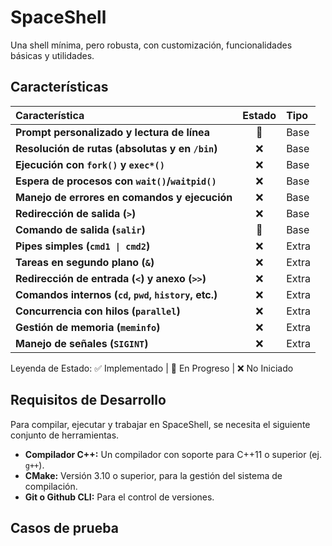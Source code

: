# SpaceShell
Una shell mínima, pero robusta, con customización, funcionalidades básicas y utilidades.

## Características

| Característica | Estado | Tipo |
| :--- | :---: | :--- |
| **Prompt personalizado y lectura de línea** | 🚧 | Base |
| **Resolución de rutas (absolutas y en `/bin`)** | ❌ | Base |
| **Ejecución con `fork()` y `exec*()`** | ❌ | Base |
| **Espera de procesos con `wait()`/`waitpid()`** | ❌ | Base |
| **Manejo de errores en comandos y ejecución** | ❌ | Base |
| **Redirección de salida (`>`)** | ❌ | Base |
| **Comando de salida (`salir`)** | 🚧 | Base |
| **Pipes simples (`cmd1 \| cmd2`)** | ❌ | Extra |
| **Tareas en segundo plano (`&`)** | ❌ | Extra |
| **Redirección de entrada (`<`) y anexo (`>>`)** | ❌ | Extra |
| **Comandos internos (`cd`, `pwd`, `history`, etc.)** | ❌ | Extra |
| **Concurrencia con hilos (`parallel`)** | ❌ | Extra |
| **Gestión de memoria (`meminfo`)** | ❌ | Extra |
| **Manejo de señales (`SIGINT`)** | ❌ | Extra |

 Leyenda de Estado: ✅ Implementado | 🚧 En Progreso | ❌ No Iniciado

## Requisitos de Desarrollo
Para compilar, ejecutar y trabajar en SpaceShell, se necesita el siguiente conjunto de herramientas.

*   **Compilador C++:** Un compilador con soporte para C++11 o superior (ej. `g++`).
*   **CMake:** Versión 3.10 o superior, para la gestión del sistema de compilación.
*   **Git o Github CLI:** Para el control de versiones.


## Casos de prueba
